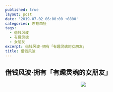 ```yaml
---
published: true
layout: post
date: '2019-07-02 06:00:00 +0800'
categories: 东拉西扯
tags:
  - 借钱风波
  - 有趣灵魂
  - 女朋友
excerpt: 借钱风波·拥有「有趣灵魂的女朋友」
title: 借钱风波
---
```

## 借钱风波·拥有「有趣灵魂的女朋友」



<div align="center"><img src="https://www.bobinsun.cn/assets/images/girlfriend.jpeg"/></div>
